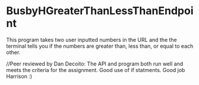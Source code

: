 # BusbyHGreaterThanLessThanEndpoint

This program takes two user inputted numbers in the URL and the the terminal tells you if the numbers are greater than, less than, or equal to each other. 

//Peer reviewed by Dan Decoito: The API and program both run well and meets the criteria for the assignment. Good use of if statments. Good job Harrison :)
